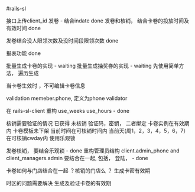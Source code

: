 #rails-sl

接口上传client_id
发卷 - 结合indate done
发卷和核销， 结合卡卷的投放时间及有效时间 done 

发卷结合没人限领次数及没时间段限领次数 done

报表功能 done

批量生成卡卷的实现 - waiting
批量生成抽奖券的实现 - waiting
先使用简单方法， 遍历生成 

当卡卷生效时 ，不可编辑卡卷信息

validation
	memeber.phone, 定义为phone validator

在 rails-sl-client 重构 use_weeks use_hours - done

核销需要验证的情况
	已获得
	未核销
	验证码，密钥， 二者绑定
	卡卷实例在有效期内
	卡卷模板未下架
	当前时间在可核销时间内
	当前天(周1，2，3，4，5，6，7）在可核销cwday内
	使用乐观锁


发卷核销， 要结合乐观锁 - done
重构管理员结构 client.admin_phone and client_managers.admin 要结合在一起, 包括， 登陆，  - done

卡卷如何与门店结合在一起 ？核销的门店么 ？
生成卡密有效期

时区的问题需要解决 生成及验证卡卷的有效期

